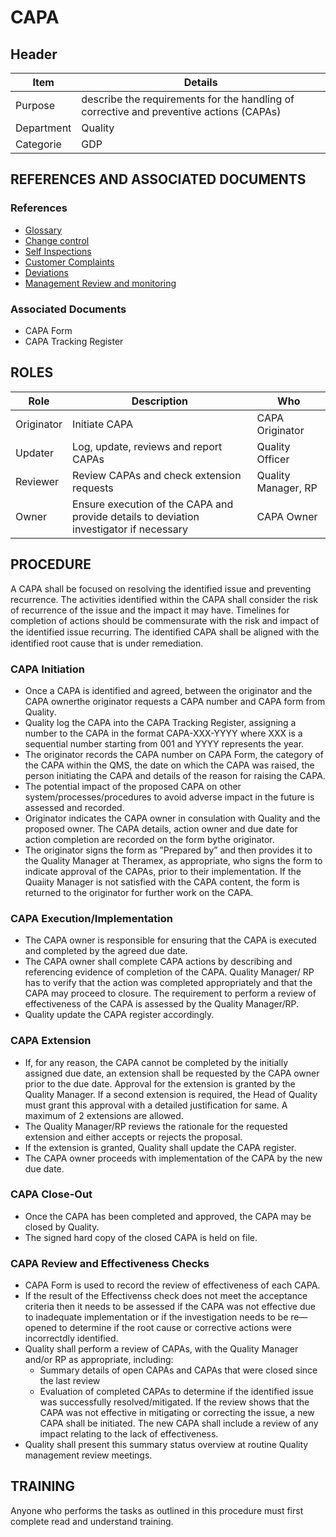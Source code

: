 # CAPA

## Header

|Item          |Details                                                                                    | 
|--------------|-------------------------------------------------------------------------------------------| 
|Purpose       |describe the requirements for the handling of corrective and preventive actions (CAPAs)    | 
|Department    |Quality                                                                                    |   
|Categorie     |GDP                                                                                        | 

## REFERENCES AND ASSOCIATED DOCUMENTS

### References

* [Glossary][QEAIC]
* [Change control][UYNEF]
* [Self Inspections][GMQHI]
* [Customer Complaints][ZIWKI]
* [Deviations][XCEUG]
* [Management Review and monitoring][OZCFN]

### Associated Documents

* CAPA Form
* CAPA Tracking Register

## ROLES

Role     |   Description    |   Who
------   |   --------       |  ----
Originator  | Initiate CAPA  | CAPA Originator
Updater |  Log, update, reviews and report CAPAs | Quality Officer
Reviewer | Review CAPAs and check extension requests| Quality Manager, RP
Owner | Ensure execution of the CAPA and provide details to deviation investigator if necessary  | CAPA Owner

## PROCEDURE
A CAPA shall be focused on resolving the identified issue and preventing recurrence. The activities identified within the CAPA shall consider the risk of recurrence of the issue and the impact it may have. Timelines for completion of actions should be commensurate with the risk and impact of the identified issue recurring. The identiﬁed CAPA shall be aligned with the identified root cause that is under remediation.

### CAPA Initiation
* Once a CAPA is identified and agreed, between the originator and the CAPA ownerthe originator requests a CAPA number and CAPA form from Quality.
* Quality log the CAPA into the CAPA Tracking Register, assigning a number to the CAPA in the format CAPA-XXX-YYYY where XXX is a sequential number starting from 001 and YYYY represents the year.
* The originator records the CAPA number on CAPA Form, the category of the CAPA within the QMS, the date on which the CAPA was raised, the person initiating the CAPA and details of the reason for raising the CAPA.
* The potential impact of the proposed CAPA on other system/processes/procedures to avoid adverse impact in the future is assessed and recorded.
* Originator indicates the CAPA owner in consulation with Quality and the proposed owner. The CAPA details, action owner and due date for action completion are recorded on the form bythe originator.
* The originator signs the form as ”Prepared by” and then provides it to the Quality Manager at Theramex, as appropriate, who signs the form to indicate approval of the CAPAs, prior to their implementation. If the Quaiity Manager is not satisfied with the CAPA content, the form is returned to the originator for further work on the CAPA.

### CAPA Execution/Implementation 
* The CAPA owner is responsible for ensuring that the CAPA is executed and completed by the agreed due date.
* The CAPA owner shall complete CAPA actions by describing and referencing evidence of completion of the CAPA. Quality Manager/ RP has to verify that the action was completed appropriately and that the CAPA may proceed to closure. The requirement to perform a review of effectiveness of the CAPA is assessed by the Quality Manager/RP. 
* Quality update the CAPA register accordingly.

### CAPA Extension
* If, for any reason, the CAPA cannot be completed by the initially assigned due date, an extension shall be requested by the CAPA owner prior to the due date. Approval for the extension is granted by the Quality Manager. If a second extension is required, the Head of Quality must grant this approval with a detailed justification for same. A maximum of 2 extensions are allowed.  
* The Quality Manager/RP reviews the rationale for the requested extension and either accepts or rejects the proposal.
* If the extension is granted, Quality shall update the CAPA register.
* The CAPA owner proceeds with implementation of the CAPA by the new due date.

### CAPA Close-Out
* Once the CAPA has been completed and approved, the CAPA may be closed by Quality. 
* The signed hard copy of the closed CAPA is held on file.

### CAPA Review and Effectiveness Checks
* CAPA Form is used to record the review of effectiveness of each CAPA.
* If the result of the Effectivenss check does not meet the acceptance criteria then it needs to be assessed if the CAPA was not effective due to inadequate implementation or if the investigation needs to be re—opened to determine if the root cause or corrective actions were incorrectdly identified. 
* Quality shall perform a review of CAPAs, with the Quality Manager and/or RP as appropriate, including:
  * Summary details of open CAPAs and CAPAs that were closed since the last review
  * Evaluation of completed CAPAs to determine if the identified issue was successfully resolved/mitigated. If the review shows that the CAPA was not effective in mitigating or correcting the issue, a new CAPA shall be initiated. The new CAPA shall include a review of any impact relating to the lack of effectiveness.
* Quality shall present this summary status overview at routine Quality management review meetings.

## TRAINING
Anyone who performs the tasks as outlined in this procedure must first complete read and understand training.

[GMP Guidelines]: https://ec.europa.eu/health/documents/eudralex/vol-4_en]
[GDP Guidelines]: https://eur-lex.europa.eu/LexUriServ/LexUriServ.do?uri=OJ:C:2013:343:0001:0014:EN:PDF
[AMXWS]: /procedures/Procedure_GDP_AMXWS_Management_of_Standard_Operating_Procedures.md
[XIDEX]: /procedures/Procedure_GDP_XIDEX_Responsible_Person.md
[BWRPX]: /procedures/Procedure_GDP_BWRPX_Documentation_Control.md
[XCEUG]: /procedures/Procedure_GDP_XCEUG_Deviations.md
[UYNEF]: /procedures/Procedure_GDP_UYNEF_Change_Control.md
[OZCFN]: /procedures/Procedure_GDP_OZCFN_Management_Review_And_Monitoring.md
[LBHIY]: /procedures/Procedure_GDP_LBHIY_Quality_Risk_Management.md
[ZWJPR]: /procedures/Procedure_GDP_ZWJPR_Training.md
[VQICE]: /procedures/Procedure_GDP_VQICE_Receipt_Of_Medicinal_Products.md
[AGTXC]: /procedures/Procedure_GDP_AGTXC_Establishing_The_Authority_Of_Suppliers_To_Supply_Medicinal_Products.md
[ZIWKI]: /procedures/Procedure_GDP_ZIWKI_Customer_Complaints.md
[VOZWP]: /procedures/Procedure_GDP_VOZWP_Recall_Procedure.md
[HBQIN]: /procedures/Procedure_GDP_HBQIN_Outsourced_Activities.md
[GMQHI]: /procedures/Procedure_GDP_GMQHI_Self_Inspections.md
[VTOMR]: /procedures/Procedure_GDP_VTOMR_Falsified_Medicinal_Products.md
[BMAXZ]: /procedures/Procedure_GDP_BMAXZ_Medicinal_Product_Returns.md
[YUISV]: /procedures/Procedure_GDP_YUISV_CAPA.md
[QEAIC]: /procedures/Document_QEAIC_Glossary.md
[GGNHM]: /procedures/Procedure_GDP_GGNHM_Reporting_of_Adverse_Events.md

